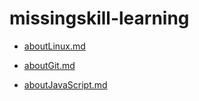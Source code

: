 # missingskill-learning
- [aboutLinux.md](https://github.com/arindam-bala/missingskill-learning/blob/main/aboutLinux.md)

- [aboutGit.md](https://github.com/arindam-bala/missingskill-learning/blob/main/aboutGit.md)

- [aboutJavaScript.md](https://github.com/arindam-bala/missingskill-learning/blob/main/aboutJavaScript.md)

